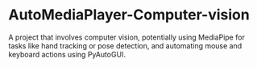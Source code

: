 # AutoMediaPlayer-Computer-vision
 A  project that involves computer vision, potentially using MediaPipe for  tasks like hand tracking or pose detection, and automating mouse and  keyboard actions using PyAutoGUI. 
